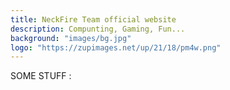 ```yaml
---
title: NeckFire Team official website
description: Compunting, Gaming, Fun...
background: "images/bg.jpg"
logo: "https://zupimages.net/up/21/18/pm4w.png"
---
```

SOME STUFF :

